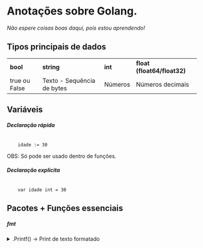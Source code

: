 # Anotações sobre Golang. 

<em>Não espere coisas boas daqui, pois estou aprendendo!</em>

## Tipos principais de dados

<table>
    <tr>
        <td><b>bool</b></td>
        <td><b>string</b></td>
        <td><b>int</b></td>
        <td><b>float (float64/float32)</b></td>
    </tr>
        <tr>
        <td>true ou False</td>
        <td>Texto - Sequência de bytes</td>
        <td>Números</td>
        <td>Números decimais</td>
    </tr>
</table>

## Variáveis

##### Declaração rápida

<code>
    idade := 30
</code>

OBS: Só pode ser usado dentro de funções.

##### Declaração explícita

<code>
    var idade int = 30
</code>

## Pacotes + Funções essenciais

##### fmt

<details>
    <summary>
        .Printf() &rarr; Print de texto formatado
    </summary>

    Exemplo: 

    fmt.Printf("Type: %T - Value: %v", true, true)
    Resultado: Type: bool - Value: true

    --

    Notações:
    
    %v -> Printa o valor da variável
    %T -> Printa o tipo da variável
</details>

